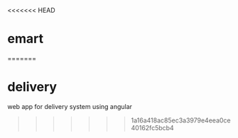 <<<<<<< HEAD
# emart
=======
# delivery
web app for delivery system using angular
>>>>>>> 1a16a418ac85ec3a3979e4eea0ce40162fc5bcb4
